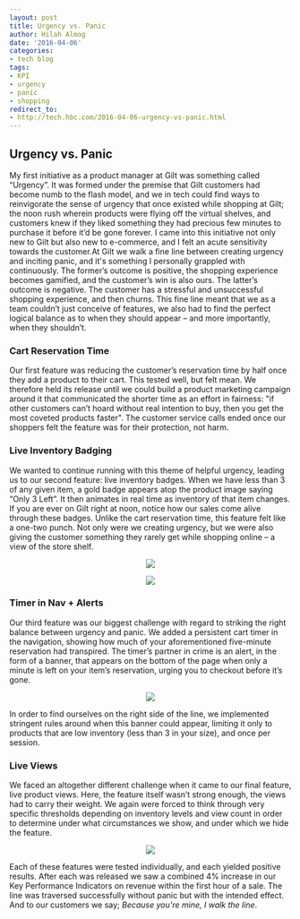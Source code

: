 ```yaml
---
layout: post
title: Urgency vs. Panic
author: Hilah Almog
date: '2016-04-06'
categories: 
- tech blog
tags:
- KPI
- urgency
- panic
- shopping
redirect_to:
- http://tech.hbc.com/2016-04-06-urgency-vs-panic.html
---
```


## Urgency vs. Panic

My first initiative as a product manager at Gilt was something called “Urgency”. It was formed under the premise that Gilt customers had become numb to the flash model, and we in tech could find ways to reinvigorate the sense of urgency that once existed while shopping at Gilt; the noon rush wherein products were flying off the virtual shelves, and customers knew if they liked something they had precious few minutes to purchase it before it’d be gone forever.
I came into this initiative not only new to Gilt but also new to e-commerce, and I felt an acute sensitivity towards the customer.At Gilt we walk a fine line between creating urgency and inciting panic, and it's something I personally grappled with continuously. The former’s outcome is positive, the shopping experience becomes gamified, and the customer’s win is also ours. The latter’s outcome is negative. The customer has a stressful and unsuccessful shopping experience, and then churns.
This fine line meant that we as a team couldn’t just conceive of features, we also had to find the perfect logical balance as to when they should appear – and more importantly, when they shouldn’t.


###  Cart Reservation Time

Our first feature was reducing the customer’s reservation time by half once they add a product to their cart. This tested well, but felt mean. We therefore held its release until we could build a product marketing campaign around it that communicated the shorter time as an effort in fairness: "if other customers can’t hoard without real intention to buy, then you get the most coveted products faster". The customer service calls ended once our shoppers felt the feature was for their protection, not harm.


### Live Inventory Badging

We wanted to continue running with this theme of helpful urgency, leading us to our second feature: live inventory badges. When we have less than 3 of any given item, a gold badge appears atop the product image saying “Only 3 Left”. It then animates in real time as inventory of that item changes. If you are ever on Gilt right at noon, notice how our sales come alive through these badges. Unlike the cart reservation time, this feature felt like a one-two punch. Not only were we creating urgency, but we were also giving the customer something they rarely get while shopping online – a view of the store shelf.
   

<p align="center">
  <img src="http://i.imgur.com/4dMJ6ii.png"/>
</p>

<p align="center">
  <img src="http://i.imgur.com/1Um0icn.png"/>
</p>

### Timer in Nav + Alerts 

Our third feature was our biggest challenge with regard to striking the right balance between urgency and panic. We added a persistent cart timer in the navigation, showing how much of your aforementioned five-minute reservation had transpired. The timer’s partner in crime is an alert, in the form of a banner, that appears on the bottom of the page when only a minute is left on your item’s reservation, urging you to checkout before it’s gone.

<p align="center">
  <img src="http://i.imgur.com/26xUO6p.jpg"/>
</p>

In order to find ourselves on the right side of the line, we implemented stringent rules around when this banner could appear, limiting it only to products that are low inventory (less than 3 in your size), and once per session.
        	
### Live Views

We faced an altogether different challenge when it came to our final feature, live product views. Here, the feature itself wasn’t strong enough, the views had to carry their weight. We again were forced to think through very specific thresholds depending on inventory levels and view count in order to determine under what circumstances we show, and under which we hide the feature.

<p align="center">
  <img src="http://i.imgur.com/YoQXYYe.png"/>
</p>

Each of these features were tested individually, and each yielded positive results. After each was released we saw a combined 4% increase in our Key Performance Indicators on revenue within the first hour of a sale. The line was traversed successfully without panic but with the intended effect. And to our customers we say; *Because you're mine, I walk the line*.
 
